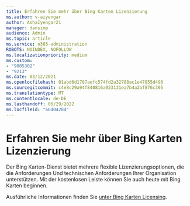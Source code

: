 ```yaml
---
title: Erfahren Sie mehr über Bing Karten Lizenzierung
ms.author: v-aiyengar
author: AshaIyengar21
manager: dansimp
audience: Admin
ms.topic: article
ms.service: o365-administration
ROBOTS: NOINDEX, NOFOLLOW
ms.localizationpriority: medium
ms.custom:
- "9005302"
- "9213"
ms.date: 03/12/2021
ms.openlocfilehash: 01abd6d1787aefc574fd2a32788ac1e47855d496
ms.sourcegitcommit: c4e8c29a94f840816a023131ea7b4a2bf876c305
ms.translationtype: MT
ms.contentlocale: de-DE
ms.lasthandoff: 06/29/2022
ms.locfileid: "66404284"
---
```

# <a name="learn-about-bing-maps-licensing"></a>Erfahren Sie mehr über Bing Karten Lizenzierung

Der Bing Karten-Dienst bietet mehrere flexible Lizenzierungsoptionen, die die Anforderungen Und technischen Anforderungen Ihrer Organisation unterstützen. Mit der kostenlosen Leiste können Sie auch heute mit Bing Karten beginnen.

Ausführliche Informationen finden Sie [unter Bing Karten Licensing](https://go.microsoft.com/fwlink/?linkid=2150203).
